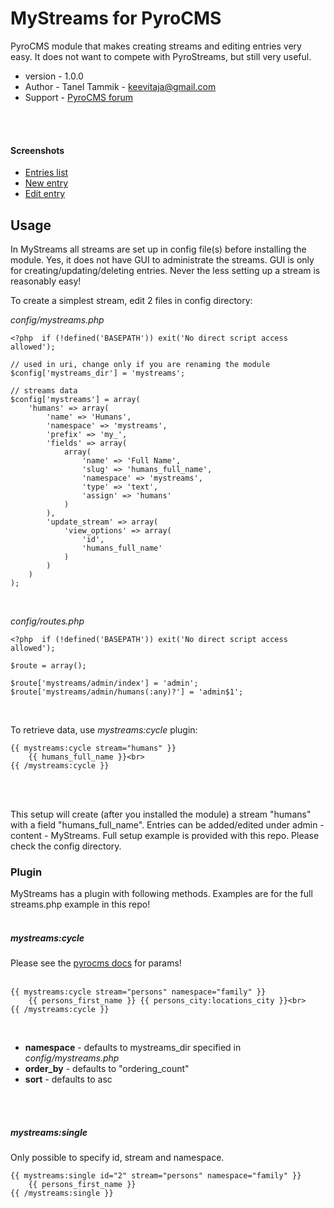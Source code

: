 # MyStreams for PyroCMS

PyroCMS module that makes creating streams and editing entries very easy. It does not want to compete with PyroStreams, but still very useful.

- version - 1.0.0
- Author  - Tanel Tammik - keevitaja@gmail.com
- Support - [PyroCMS forum](https://forum.pyrocms.com/discussion/24739/mystreams-module-for-working-with-streams)
<br />
<br />

#### Screenshots

- [Entries list](https://raw.github.com/keevitaja/mystreams-pyrocms/master/screenshot-entries.png)
- [New entry](https://raw.github.com/keevitaja/mystreams-pyrocms/master/screenshot-new.png)
- [Edit entry](https://raw.github.com/keevitaja/mystreams-pyrocms/master/screenshot-edit.png)

## Usage

In MyStreams all streams are set up in config file(s) before installing the module. Yes, it does not have GUI to administrate the streams. GUI is only for creating/updating/deleting entries. Never the less setting up a stream is reasonably easy!

To create a simplest stream, edit 2 files in config directory:
<br />

*config/mystreams.php*

	<?php  if (!defined('BASEPATH')) exit('No direct script access allowed');

	// used in uri, change only if you are renaming the module
	$config['mystreams_dir'] = 'mystreams';

	// streams data
	$config['mystreams'] = array(
		'humans' => array(
			'name' => 'Humans',
			'namespace' => 'mystreams',
			'prefix' => 'my_',
			'fields' => array(
				array(
					'name' => 'Full Name',
					'slug' => 'humans_full_name',
					'namespace' => 'mystreams',
					'type' => 'text',
					'assign' => 'humans'
				)
			),
			'update_stream' => array(
				'view_options' => array(
					'id',
					'humans_full_name'
				)
			)
		)
	);
<br />

*config/routes.php*

	<?php  if (!defined('BASEPATH')) exit('No direct script access allowed');

	$route = array();

	$route['mystreams/admin/index'] = 'admin';
	$route['mystreams/admin/humans(:any)?'] = 'admin$1';
<br />

To retrieve data, use *mystreams:cycle* plugin:
<br />

	{{ mystreams:cycle stream="humans" }}
		{{ humans_full_name }}<br>
	{{ /mystreams:cycle }}
<br />
<br />

This setup will create (after you installed the module) a stream "humans" with a field "humans_full_name". Entries can be added/edited under admin - content - MyStreams. Full setup example is provided with this repo. Please check the config directory.

### Plugin

MyStreams has a plugin with following methods. Examples are for the full streams.php example in this repo!
<br />
<br />

##### mystreams:cycle

Please see the [pyrocms docs](http://docs.pyrocms.com/2.2/manual/developers/tools/streams-api/entries-driver) for params!
<br />
<br />

	{{ mystreams:cycle stream="persons" namespace="family" }}
		{{ persons_first_name }} {{ persons_city:locations_city }}<br>
	{{ /mystreams:cycle }}
<br />

- **namespace** - defaults to mystreams_dir specified in *config/mystreams.php*
- **order_by** - defaults to "ordering_count"
- **sort** - defaults to asc
<br />
<br />

##### mystreams:single

Only possible to specify id, stream and namespace. 

	{{ mystreams:single id="2" stream="persons" namespace="family" }}
		{{ persons_first_name }}
	{{ /mystreams:single }}
